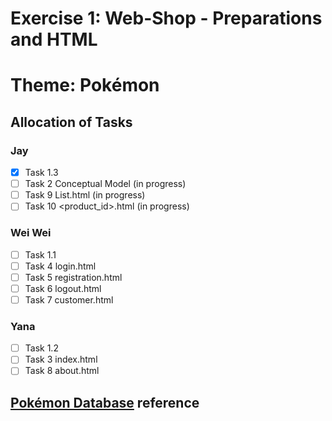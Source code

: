 # Exercise 1: Web-Shop - Preparations and HTML

# Theme: Pokémon

## Allocation of Tasks

### Jay
- [x] Task 1.3
- [ ] Task 2 Conceptual Model (in progress)
- [ ] Task 9 <categoryName>List.html (in progress)
- [ ] Task 10 <product_id>.html (in progress)

### Wei Wei
- [ ] Task 1.1
- [ ] Task 4 login.html
- [ ] Task 5 registration.html
- [ ] Task 6 logout.html
- [ ] Task 7 customer.html

### Yana
- [ ] Task 1.2
- [ ] Task 3 index.html
- [ ] Task 8 about.html

## [Pokémon Database](https://www.pokemon.com/us/pokedex) reference
